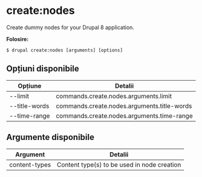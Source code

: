 # create:nodes
Create dummy nodes for your Drupal 8 application.

**Folosire:**
```
$ drupal create:nodes [arguments] [options]
```

## Opțiuni disponibile
Opțiune | Detalii
-------|-------------
--limit | commands.create.nodes.arguments.limit
--title-words | commands.create.nodes.arguments.title-words
--time-range | commands.create.nodes.arguments.time-range

## Argumente disponibile
Argument | Detalii
---------|-------------
content-types | Content type(s) to be used in node creation
